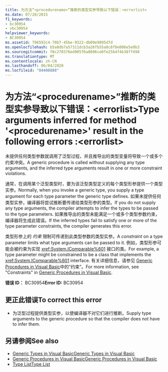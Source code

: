 ```yaml
---
title: 为方法“<procedurename>”推断的类型实参导致以下错误：<errorlist>
ms.date: 07/20/2015
f1_keywords:
- bc30954
- vbc30954
helpviewer_keywords:
- BC30954
ms.assetid: 796592c4-70b7-45be-9322-db09e9095d7d
ms.openlocfilehash: b5a8db7a57311dcb3a26fb55a8c8f8e006e5e9b3
ms.sourcegitcommit: f8c270376ed905f6a8896ce0fe25b4f4b38ff498
ms.translationtype: MT
ms.contentlocale: zh-CN
ms.lasthandoff: 06/04/2020
ms.locfileid: "84408888"
---
```

# <a name="type-arguments-inferred-for-method-procedurename-result-in-the-following-errors-errorlist"></a><span data-ttu-id="6bac2-102">为方法“\<procedurename>”推断的类型实参导致以下错误：\<errorlist></span><span class="sxs-lookup"><span data-stu-id="6bac2-102">Type arguments inferred for method '\<procedurename>' result in the following errors :\<errorlist></span></span>
<span data-ttu-id="6bac2-103">未提供任何类型参数就调用了泛型过程，并且推导出的类型变量将导致一个或多个约束冲突。</span><span class="sxs-lookup"><span data-stu-id="6bac2-103">A generic procedure is called without supplying any type arguments, and the inferred type arguments result in one or more constraint violations.</span></span>  
  
 <span data-ttu-id="6bac2-104">通常，在调用某个泛型类型时，要为该泛型类型定义的每个类型形参提供一个类型实参。</span><span class="sxs-lookup"><span data-stu-id="6bac2-104">Normally, when you invoke a generic type, you supply a type argument for each type parameter the generic type defines.</span></span> <span data-ttu-id="6bac2-105">如果未提供任何类型实参，编译器将尝试推断要传递给类型形参的类型。</span><span class="sxs-lookup"><span data-stu-id="6bac2-105">If you do not supply any type arguments, the compiler attempts to infer the types to be passed to the type parameters.</span></span> <span data-ttu-id="6bac2-106">如果推导出的类型未能满足一个或多个类型参数约束，编译器将生成此错误。</span><span class="sxs-lookup"><span data-stu-id="6bac2-106">If the inferred types fail to satisfy one or more of the type parameter constraints, the compiler generates this error.</span></span>  
  
 <span data-ttu-id="6bac2-107">类型形参上的 *约束* 限制可传递到此类型参数的类型实参。</span><span class="sxs-lookup"><span data-stu-id="6bac2-107">A *constraint* on a type parameter limits what type arguments can be passed to it.</span></span> <span data-ttu-id="6bac2-108">例如，类型形参可能会被约束为实现 <xref:System.IComparable%601> 接口的类。</span><span class="sxs-lookup"><span data-stu-id="6bac2-108">For example, a type parameter might be constrained to be a class that implements the <xref:System.IComparable%601> interface.</span></span> <span data-ttu-id="6bac2-109">有关详细信息，请参见 [Generic Procedures in Visual Basic](../programming-guide/language-features/data-types/generic-procedures.md)中的“约束”。</span><span class="sxs-lookup"><span data-stu-id="6bac2-109">For more information, see "Constraints" in [Generic Procedures in Visual Basic](../programming-guide/language-features/data-types/generic-procedures.md).</span></span>  
  
 <span data-ttu-id="6bac2-110">**错误 ID：** BC30954</span><span class="sxs-lookup"><span data-stu-id="6bac2-110">**Error ID:** BC30954</span></span>  
  
## <a name="to-correct-this-error"></a><span data-ttu-id="6bac2-111">更正此错误</span><span class="sxs-lookup"><span data-stu-id="6bac2-111">To correct this error</span></span>  
  
- <span data-ttu-id="6bac2-112">为泛型过程提供类型实参，以使编译器不对它们进行推断。</span><span class="sxs-lookup"><span data-stu-id="6bac2-112">Supply type arguments to the generic procedure so that the compiler does not have to infer them.</span></span>  
  
## <a name="see-also"></a><span data-ttu-id="6bac2-113">另请参阅</span><span class="sxs-lookup"><span data-stu-id="6bac2-113">See also</span></span>

- [<span data-ttu-id="6bac2-114">Generic Types in Visual Basic</span><span class="sxs-lookup"><span data-stu-id="6bac2-114">Generic Types in Visual Basic</span></span>](../programming-guide/language-features/data-types/generic-types.md)
- [<span data-ttu-id="6bac2-115">Generic Procedures in Visual Basic</span><span class="sxs-lookup"><span data-stu-id="6bac2-115">Generic Procedures in Visual Basic</span></span>](../programming-guide/language-features/data-types/generic-procedures.md)
- [<span data-ttu-id="6bac2-116">Type List</span><span class="sxs-lookup"><span data-stu-id="6bac2-116">Type List</span></span>](../language-reference/statements/type-list.md)
